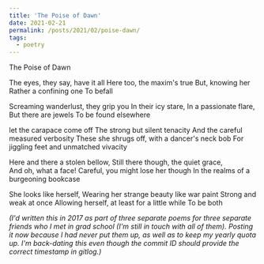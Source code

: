```yaml
---
title: 'The Poise of Dawn'
date: 2021-02-21
permalink: /posts/2021/02/poise-dawn/
tags:
  - poetry
---
```


The Poise of Dawn


The eyes, they say, have it all 
Here too, the maxim's true 
But, knowing her 
Rather a confining one 
To befall 

Screaming wanderlust, they grip you 
In their icy stare, 
In a passionate flare,  
But there are jewels 
To be found elsewhere 

let the carapace come off 
The strong but silent tenacity 
And the careful measured verbosity 
These she shrugs off, with a dancer's neck bob 
For jiggling feet and unmatched vivacity 

Here and there a stolen bellow, 
Still there though, the quiet grace,  
And oh, what a face! 
Careful, you might lose her though 
In the realms of a burgeoning bookcase 

She looks like herself, 
Wearing her strange beauty like war paint 
Strong and weak at once 
Allowing herself, at least for a little while 
To be both 


*(I'd written this in 2017 as part of three separate poems for three separate friends who I met in grad school (I'm still in touch with all of them). Posting it now because I had never put them up, as well as to keep my yearly quota up. I'm back-dating this even though the commit ID should provide the correct timestamp in gitlog.)*